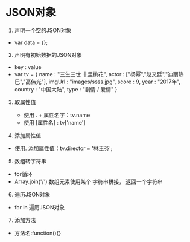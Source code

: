 JSON对象
====
1. 声明一个空的JSON对象
  * var data = {};
2. 声明有初始数据的JSON对象
  * key : value
  * var tv = {
    name : "三生三世 十里桃花",
    actor : ["杨幂","赵又廷","迪丽热巴","高伟光"],
    imgUrl : "images/ssss.jpg",
    score : 9,
    year : "2017年",
    country : "中国大陆",
    type : "剧情 / 爱情"
  }

3. 取属性值
    * 使用 . + 属性名字：tv.name
    * 使用 [属性名] : tv['name']

4. 添加属性值
  * 使用. 添加属性值：tv.director = '林玉芬';

5. 数组转字符串
  * for循环
  * Array.join('/'):数组元素使用某个 字符串拼接，
  返回一个字符串
6. 遍历JSON对象
  * for in 遍历JSON对象
7. 添加方法
  * 方法名:function(){}
